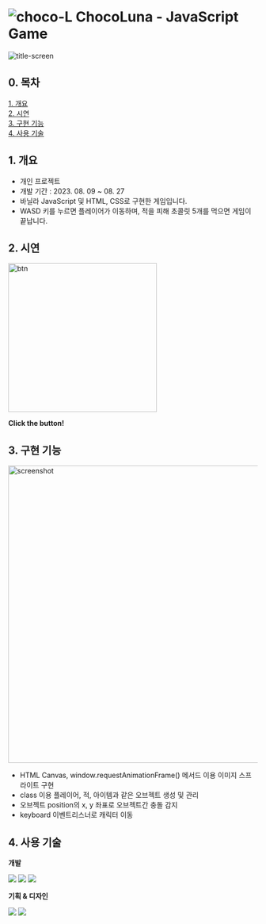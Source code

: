 # <img src="https://i.ibb.co/dPTZPDP/choco-L.png" alt="choco-L" border="0"> ChocoLuna - JavaScript Game
<img src="https://i.ibb.co/0CKkZ6V/title-screen.png" alt="title-screen" border="0">

## 0. 목차
[1. 개요](##1.-개요)  
[2. 시연](##2.-시연)  
[3. 구현 기능](##3.-구현-기능)  
[4. 사용 기술](##4.-사용-기술)


## 1. 개요
- 개인 프로젝트
- 개발 기간 : 2023. 08. 09 ~ 08. 27
- 바닐라 JavaScript 및 HTML, CSS로 구현한 게임입니다.
- WASD 키를 누르면 플레이어가 이동하며, 적을 피해 초콜릿 5개를 먹으면 게임이 끝납니다.



## 2. 시연

<a href="https://yejwoo.github.io/chocoluna" target="_blank"><img src="https://i.ibb.co/Ns0Sv4r/btn.png" alt="btn" width="300"></a>  


**Click the button!**


## 3. 구현 기능

<img src="https://i.ibb.co/4JMtnqz/screenshot.png" alt="screenshot" width="600">


- HTML Canvas, window.requestAnimationFrame() 메서드 이용 이미지 스프라이트 구현
- class 이용 플레이어, 적, 아이템과 같은 오브젝트 생성 및 관리
- 오브젝트 position의 x, y 좌표로 오브젝트간 충돌 감지
- keyboard 이벤트리스너로 캐릭터 이동

## 4. 사용 기술
**개발**

<img src="https://img.shields.io/badge/HTML5-E34F26?style=for-the-badge&logo=HTML5&logoColor=white"/> <img src="https://img.shields.io/badge/CSS3-1572B6?style=for-the-badge&logo=CSS3&logoColor=white"/> <img src="https://img.shields.io/badge/JavaScript-F7DF1E?style=for-the-badge&logo=JavaScript&logoColor=white"/>  

**기획 & 디자인**

<img src="https://img.shields.io/badge/Figma-0A222E?style=for-the-badge&logo=Figma&logoColor=white"/> <img src="https://img.shields.io/badge/Aseprite-7D929E?style=for-the-badge&logo=Aseprite&logoColor=white"/>




